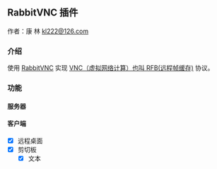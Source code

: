 ## RabbitVNC 插件
作者：康 林 <kl222@126.com>

### 介绍
使用 [RabbitVNC](https://github.com/KangLin/RabbitVNC)
实现 [VNC（虚拟网络计算）也叫 RFB(远程帧缓存)](https://github.com/rfbproto/rfbproto)
协议。

### 功能
#### 服务器

#### 客户端

- [x] 远程桌面
- [x] 剪切板
  - [x] 文本

